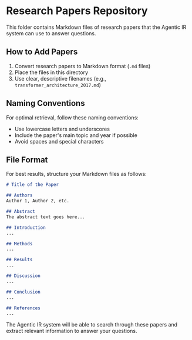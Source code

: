 # Research Papers Repository

This folder contains Markdown files of research papers that the Agentic IR system can use to answer questions.

## How to Add Papers

1. Convert research papers to Markdown format (`.md` files)
2. Place the files in this directory
3. Use clear, descriptive filenames (e.g., `transformer_architecture_2017.md`)

## Naming Conventions

For optimal retrieval, follow these naming conventions:
- Use lowercase letters and underscores
- Include the paper's main topic and year if possible
- Avoid spaces and special characters

## File Format

For best results, structure your Markdown files as follows:

```markdown
# Title of the Paper

## Authors
Author 1, Author 2, etc.

## Abstract
The abstract text goes here...

## Introduction
...

## Methods
...

## Results
...

## Discussion
...

## Conclusion
...

## References
...
```

The Agentic IR system will be able to search through these papers and extract relevant information to answer your questions. 